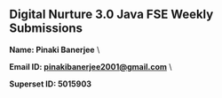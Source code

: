 ##  Digital Nurture 3.0 Java FSE Weekly Submissions

**Name: Pinaki Banerjee**		\

**Email ID: pinakibanerjee2001@gmail.com**	\

**Superset ID: 5015903**	


